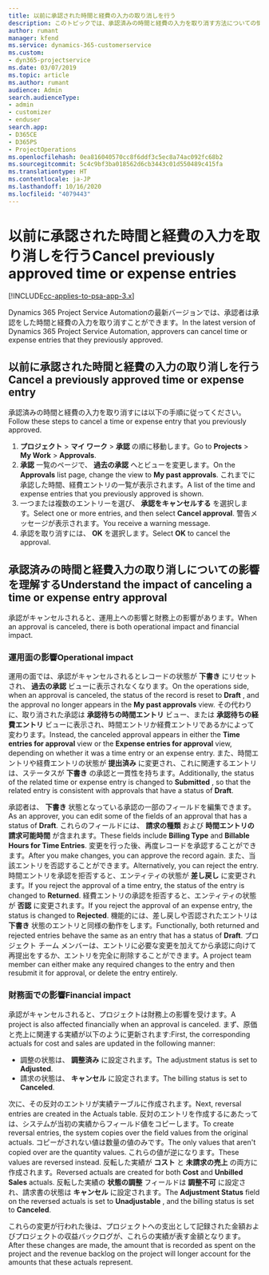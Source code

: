 ```yaml
---
title: 以前に承認された時間と経費の入力の取り消しを行う
description: このトピックでは、承認済みの時間と経費の入力を取り消す方法についての情報を提供します。
author: rumant
manager: kfend
ms.service: dynamics-365-customerservice
ms.custom:
- dyn365-projectservice
ms.date: 03/07/2019
ms.topic: article
ms.author: rumant
audience: Admin
search.audienceType:
- admin
- customizer
- enduser
search.app:
- D365CE
- D365PS
- ProjectOperations
ms.openlocfilehash: 0ea816040570cc8f6ddf3c5ec8a74ac092fc68b2
ms.sourcegitcommit: 5c4c9bf3ba018562d6cb3443c01d550489c415fa
ms.translationtype: HT
ms.contentlocale: ja-JP
ms.lasthandoff: 10/16/2020
ms.locfileid: "4079443"
---
```

# <a name="cancel-previously-approved-time-or-expense-entries"></a><span data-ttu-id="4bc8b-103">以前に承認された時間と経費の入力を取り消しを行う</span><span class="sxs-lookup"><span data-stu-id="4bc8b-103">Cancel previously approved time or expense entries</span></span>

[!INCLUDE[cc-applies-to-psa-app-3.x](../includes/cc-applies-to-psa-app-3x.md)]

<span data-ttu-id="4bc8b-104">Dynamics 365 Project Service Automationの最新バージョンでは、承認者は承認をした時間と経費の入力を取り消すことができます。</span><span class="sxs-lookup"><span data-stu-id="4bc8b-104">In the latest version of Dynamics 365 Project Service Automation, approvers can cancel time or expense entries that they previously approved.</span></span>

## <a name="cancel-a-previously-approved-time-or-expense-entry"></a><span data-ttu-id="4bc8b-105">以前に承認された時間と経費の入力の取り消しを行う</span><span class="sxs-lookup"><span data-stu-id="4bc8b-105">Cancel a previously approved time or expense entry</span></span>

<span data-ttu-id="4bc8b-106">承認済みの時間と経費の入力を取り消すには以下の手順に従ってください。</span><span class="sxs-lookup"><span data-stu-id="4bc8b-106">Follow these steps to cancel a time or expense entry that you previously approved.</span></span>

1. <span data-ttu-id="4bc8b-107">**プロジェクト** \> **マイ ワーク** \> **承認** の順に移動します。</span><span class="sxs-lookup"><span data-stu-id="4bc8b-107">Go to **Projects** \> **My Work** \> **Approvals**.</span></span>
2. <span data-ttu-id="4bc8b-108">**承認** 一覧のページで、 **過去の承認** へとビューを変更します。</span><span class="sxs-lookup"><span data-stu-id="4bc8b-108">On the **Approvals** list page, change the view to **My past approvals**.</span></span> <span data-ttu-id="4bc8b-109">これまでに承認した時間、経費エントリの一覧が表示されます。</span><span class="sxs-lookup"><span data-stu-id="4bc8b-109">A list of the time and expense entries that you previously approved is shown.</span></span>
3. <span data-ttu-id="4bc8b-110">一つまたは複数のエントリーを選び、 **承認をキャンセルする** を選択します。</span><span class="sxs-lookup"><span data-stu-id="4bc8b-110">Select one or more entries, and then select **Cancel approval**.</span></span> <span data-ttu-id="4bc8b-111">警告メッセージが表示されます。</span><span class="sxs-lookup"><span data-stu-id="4bc8b-111">You receive a warning message.</span></span>
4. <span data-ttu-id="4bc8b-112">承認を取り消すには、 **OK** を選択します。</span><span class="sxs-lookup"><span data-stu-id="4bc8b-112">Select **OK** to cancel the approval.</span></span>

## <a name="understand-the-impact-of-canceling-a-time-or-expense-entry-approval"></a><span data-ttu-id="4bc8b-113">承認済みの時間と経費入力の取り消しについての影響を理解する</span><span class="sxs-lookup"><span data-stu-id="4bc8b-113">Understand the impact of canceling a time or expense entry approval</span></span>

<span data-ttu-id="4bc8b-114">承認がキャンセルされると、運用上への影響と財務上の影響があります。</span><span class="sxs-lookup"><span data-stu-id="4bc8b-114">When an approval is canceled, there is both operational impact and financial impact.</span></span>

### <a name="operational-impact"></a><span data-ttu-id="4bc8b-115">運用面の影響</span><span class="sxs-lookup"><span data-stu-id="4bc8b-115">Operational impact</span></span>

<span data-ttu-id="4bc8b-116">運用の面では、承認がキャンセルされるとレコードの状態が **下書き** にリセットされ、 **過去の承認** ビューに表示されなくなります。</span><span class="sxs-lookup"><span data-stu-id="4bc8b-116">On the operations side, when an approval is canceled, the status of the record is reset to **Draft** , and the approval no longer appears in the **My past approvals** view.</span></span> <span data-ttu-id="4bc8b-117">その代わりに、取り消された承認は **承認待ちの時間エントリ** ビュー、または **承認待ちの経費エントリ** ビューに表示され、時間エントリか経費エントリであるかによって変わります。</span><span class="sxs-lookup"><span data-stu-id="4bc8b-117">Instead, the canceled approval appears in either the **Time entries for approval** view or the **Expense entries for approval** view, depending on whether it was a time entry or an expense entry.</span></span> <span data-ttu-id="4bc8b-118">また、時間エントリや経費エントリの状態が **提出済み** に変更され、これに関連するエントリは、ステータスが **下書き** の承認と一貫性を持ちます。</span><span class="sxs-lookup"><span data-stu-id="4bc8b-118">Additionally, the status of the related time or expense entry is changed to **Submitted** , so that the related entry is consistent with approvals that have a status of **Draft**.</span></span>

<span data-ttu-id="4bc8b-119">承認者は、 **下書き** 状態となっている承認の一部のフィールドを編集できます。</span><span class="sxs-lookup"><span data-stu-id="4bc8b-119">As an approver, you can edit some of the fields of an approval that has a status of **Draft**.</span></span> <span data-ttu-id="4bc8b-120">これらのフィールドには、 **請求の種類** および **時間エントリの請求可能時間** が含まれます。</span><span class="sxs-lookup"><span data-stu-id="4bc8b-120">These fields include **Billing Type** and **Billable Hours for Time Entries**.</span></span> <span data-ttu-id="4bc8b-121">変更を行った後、再度レコードを承認することができます。</span><span class="sxs-lookup"><span data-stu-id="4bc8b-121">After you make changes, you can approve the record again.</span></span> <span data-ttu-id="4bc8b-122">また、当該エントリを否認することができます。</span><span class="sxs-lookup"><span data-stu-id="4bc8b-122">Alternatively, you can reject the entry.</span></span> <span data-ttu-id="4bc8b-123">時間エントリを承認を拒否すると、エンティティの状態が **差し戻し** に変更されます。</span><span class="sxs-lookup"><span data-stu-id="4bc8b-123">If you reject the approval of a time entry, the status of the entry is changed to **Returned**.</span></span> <span data-ttu-id="4bc8b-124">経費エントリの承認を拒否すると、エンティティの状態が **否認** に変更されます。</span><span class="sxs-lookup"><span data-stu-id="4bc8b-124">If you reject the approval of an expense entry, the status is changed to **Rejected**.</span></span> <span data-ttu-id="4bc8b-125">機能的には、差し戻しや否認されたエントリは **下書き** 状態のエントリと同様の動作をします。</span><span class="sxs-lookup"><span data-stu-id="4bc8b-125">Functionally, both returned and rejected entries behave the same as an entry that has a status of **Draft**.</span></span> <span data-ttu-id="4bc8b-126">プロジェクト チーム メンバーは、エントリに必要な変更を加えてから承認に向けて再提出をするか、エントリを完全に削除することができます。</span><span class="sxs-lookup"><span data-stu-id="4bc8b-126">A project team member can either make any required changes to the entry and then resubmit it for approval, or delete the entry entirely.</span></span>

### <a name="financial-impact"></a><span data-ttu-id="4bc8b-127">財務面での影響</span><span class="sxs-lookup"><span data-stu-id="4bc8b-127">Financial impact</span></span>

<span data-ttu-id="4bc8b-128">承認がキャンセルされると、プロジェクトは財務上の影響を受けます。</span><span class="sxs-lookup"><span data-stu-id="4bc8b-128">A project is also affected financially when an approval is canceled.</span></span> <span data-ttu-id="4bc8b-129">まず、原価と売上に関連する実績が以下のように更新されます:</span><span class="sxs-lookup"><span data-stu-id="4bc8b-129">First, the corresponding actuals for cost and sales are updated in the following manner:</span></span>

- <span data-ttu-id="4bc8b-130">調整の状態は、 **調整済み** に設定されます。</span><span class="sxs-lookup"><span data-stu-id="4bc8b-130">The adjustment status is set to **Adjusted**.</span></span>
- <span data-ttu-id="4bc8b-131">請求の状態は、 **キャンセル** に設定されます。</span><span class="sxs-lookup"><span data-stu-id="4bc8b-131">The billing status is set to **Canceled**.</span></span>

<span data-ttu-id="4bc8b-132">次に、その反対のエントリが実績テーブルに作成されます。</span><span class="sxs-lookup"><span data-stu-id="4bc8b-132">Next, reversal entries are created in the Actuals table.</span></span> <span data-ttu-id="4bc8b-133">反対のエントリを作成するにあたっては、システムが当初の実績からフィールド値をコピーします。</span><span class="sxs-lookup"><span data-stu-id="4bc8b-133">To create reversal entries, the system copies over the field values from the original actuals.</span></span> <span data-ttu-id="4bc8b-134">コピーがされない値は数量の値のみです。</span><span class="sxs-lookup"><span data-stu-id="4bc8b-134">The only values that aren't copied over are the quantity values.</span></span> <span data-ttu-id="4bc8b-135">これらの値が逆になります。</span><span class="sxs-lookup"><span data-stu-id="4bc8b-135">These values are reversed instead.</span></span> <span data-ttu-id="4bc8b-136">反転した実績が **コスト** と **未請求の売上** の両方に作成されます。</span><span class="sxs-lookup"><span data-stu-id="4bc8b-136">Reversed actuals are created for both **Cost** and **Unbilled Sales** actuals.</span></span> <span data-ttu-id="4bc8b-137">反転した実績の **状態の調整** フィールドは **調整不可** に設定され、請求書の状態は **キャンセル** に設定されます。</span><span class="sxs-lookup"><span data-stu-id="4bc8b-137">The **Adjustment Status** field on the reversed actuals is set to **Unadjustable** , and the billing status is set to **Canceled**.</span></span>

<span data-ttu-id="4bc8b-138">これらの変更が行われた後は、プロジェクトへの支出として記録された金額およびプロジェクトの収益バックログが、これらの実績が表す金額となります。</span><span class="sxs-lookup"><span data-stu-id="4bc8b-138">After these changes are made, the amount that is recorded as spent on the project and the revenue backlog on the project will longer account for the amounts that these actuals represent.</span></span>
